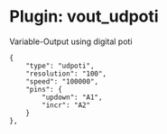 # Plugin: vout_udpoti

Variable-Output using digital poti

```
{
    "type": "udpoti",
    "resolution": "100",
    "speed": "100000",
    "pins": {
        "updown": "A1",
        "incr": "A2"
    }
},
```
